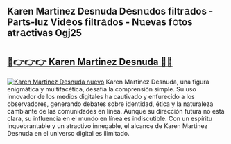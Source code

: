 ## Karen Martinez Desnuda D𝚎sn𝚞dos filtr𝚊dos - Parts-Iuz Vid𝚎os filtr𝚊dos - N𝚞evas f𝚘tos atr𝚊ctivas Ogj25

# <h2><a href="http://mb8051.tromn.icu/?c=Karen+Martinez+Desnuda">🔗👉👉👉 Karen Martinez Desnuda 🔗🔗</a></h2>

[![Karen Martinez Desnuda nuevo](https://i.imgur.com/pEAQMta.gif)](http://mb8051.tromn.icu/?c=Karen+Martinez+Desnuda)
Karen Martinez Desnuda, una figura enigmática y multifacética, desafía la comprensión simple. Su uso innovador de los medios digitales ha cautivado y enfurecido a los observadores, generando debates sobre identidad, ética y la naturaleza cambiante de las comunidades en línea. Aunque su dirección futura no está clara, su influencia en el mundo en línea es indiscutible. Con un espíritu inquebrantable y un atractivo innegable, el alcance de Karen Martinez Desnuda en el universo digital es ilimitado.

